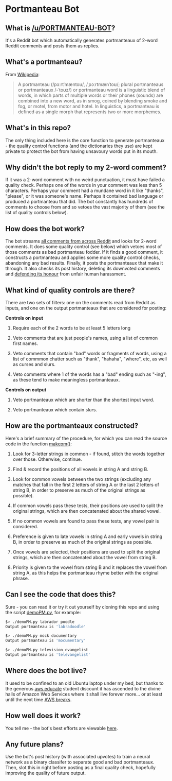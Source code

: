 # Portmanteau Bot

## What is [/u/PORTMANTEAU-BOT](www.reddit.com/u/PORTMANTEAU-BOT)?

It's a Reddit bot which automatically generates portmanteaux of 2-word Reddit comments and posts them as replies.

## What's a portmanteau?

From [Wikipedia](https://en.wikipedia.org/wiki/Portmanteau):

> A portmanteau (/pɔːrtˈmæntoʊ/, /ˌpɔːrtmænˈtoʊ/; plural portmanteaus or portmanteaux /-ˈtoʊz/) or portmanteau word is a linguistic blend of words, in which parts of multiple words or their phones (sounds) are combined into a new word, as in smog, coined by blending smoke and fog, or motel, from motor and hotel. In linguistics, a portmanteau is defined as a single morph that represents two or more morphemes.

## What's in this repo?

The only thing included here is the core function to generate portmanteaux - the quality control functions (and the dictionaries they use) are kept private to protect the bot from having unsavoury words put in its mouth.

## Why didn't the bot reply to my 2-word comment?

If it was a 2-word comment with no weird punctuation, it must have failed a quality check. Perhaps one of the words in your comment was less than 5 characters. Perhaps your comment had a mundane word in it like "thanks", "please", or it was someone's name. Perhaps it contained bad language or produced a portmanteau that did. The bot constantly has hundreds of comments to choose from and so vetoes the vast majority of them (see the list of quality controls below).

## How does the bot work?

The bot streams [all comments from across Reddit](https://www.reddit.com/r/all/comments/) and looks for 2-word comments. It does some quality control (see below) which vetoes most of those comments as bad portmanteau fodder. If it finds a good comment, it constructs a portmanteau and applies some more quality control checks, abandoning any bad results. Finally, it posts the portmanteaux that make it through. It also checks its post history, deleting its downvoted comments and [defending its honour](https://www.reddit.com/r/fakealbumcovers/comments/72hgo4/wizard_people_lets_be_poor/dnixkbw/?context=3) from unfair human harassment.

## What kind of quality controls are there?

There are two sets of filters: one on the comments read from Reddit as inputs, and one on the output portmanteaux that are considered for posting:

**Controls on input**

1. Require each of the 2 words to be at least 5 letters long

2. Veto comments that are just people's names, using a list of common first names.

3. Veto comments that contain "bad" words or fragments of words, using a list of commmon chatter such as "thank", "hahaha", "where", etc, as well as curses and slurs.

4. Veto comments where 1 of the words has a "bad" ending such as "-ing", as these tend to make meaningless portmanteaux.

**Controls on output**

1. Veto portmanteaux which are shorter than the shortest input word.

2. Veto portmanteaux which contain slurs.

## How are the portmanteaux constructed?

Here's a brief summary of the procedure, for which you can read the source code in the function [makepm()](demoPM.py#L71):

1. Look for 3-letter strings in common - if found, stitch the words together over those. Otherwise, continue.

2. Find & record the positions of all vowels in string A and string B.

3. Look for common vowels between the two strings (excluding any matches that fall in the first 2 letters of string A or the last 2 letters of string B, in order to preserve as much of the original strings as possible).

4. If common vowels pass these tests, their positions are used to split the original strings, which are then concatenated about the shared vowel.

5. If no common vowels are found to pass these tests, any vowel pair is considered.

6. Preference is given to late vowels in string A and early vowels in string B, in order to preserve as much of the original strings as possible.

7. Once vowels are selected, their positions are used to split the original strings, which are then concatenated about the vowel from string B.

8. Priority is given to the vowel from string B and it replaces the vowel from string A, as this helps the portmanteau rhyme better with the original phrase.

## Can I see the code that does this?

Sure - you can read it or try it out yourself by cloning this repo and using the script [demoPM.py](demoPM.py), for example:

```bash
$> ./demoPM.py labrador poodle
Output portmanteau is 'labradoodle'
```

```bash
$> ./demoPM.py mock documentary
Output portmanteau is 'mocumentary'
```

```bash
$> ./demoPM.py television evangelist
Output portmanteau is 'televangelist'
```

## Where does the bot live?

It used to be confined to an old Ubuntu laptop under my bed, but thanks to the generous [aws educate](https://education.github.com/pack) student discount it has ascended to the divine halls of Amazon Web Services where it shall live forever more... or at least until the next time [AWS breaks](https://www.recode.net/2017/3/2/14792636/amazon-aws-internet-outage-cause-human-error-incorrect-command).

## How well does it work?

You tell me - the bot's best efforts are viewable [here](https://www.reddit.com/user/portmanteau-bot/comments/?sort=hot).


## Any future plans?

Use the bot's post history (with associated upvotes) to train a neural network as a binary classifer to separate good and bad portmanteaux. Then, slot this in right before posting as a final quality check, hopefully improving the quality of future output.

